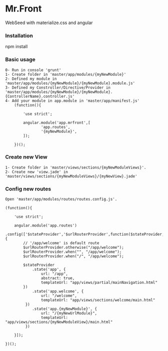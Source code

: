 # Mr.Front
WebSeed with materialize.css and angular
<h3>Installation</h3>
		npm install


<h3>Basic usage</h3>
	
	0- Run in console 'grunt'
	1- Create folder in 'master/app/modules/{myNewModule}'
	2- Defined my module in 'master/app/modules/{myNewModule}/{myNewModule}.module.js'
	3- Defined my Constroller/Directive/Provider in 'master/app/modules/{myNewModule}/{myNewModule}.{ControllerName}.controller.js'
	4- Add your module in app.module in 'master/app/manifest.js'
		(function(){

			'use strict';

			angular.module('app.mrfront',[
					'app.routes',
					'{myNewModule}',
			]);

		})();

<h3>Create new View</h3>
	
	1- Create folder in 'master/views/sections/{myNewModuleViews}'.
	2- Create new 'view.jade' in 'master/views/sections/{myNewModuleViews}/{myNewView}.jade'



<h3>Config new routes</h3>
	
	Open 'master/app/modules/routes/routes.config.js'.
	
	(function(){

		'use strict';

		angular.module('app.routes')
		.config(['$stateProvider','$urlRouterProvider',function($stateProvider,$urlRouterProvider) {
			// '/app/welcome' is default route
			$urlRouterProvider.otherwise("/app/welcome");
			$urlRouterProvider.when("", "/app/welcome");
			$urlRouterProvider.when("/", "/app/welcome");

			$stateProvider
    			.state('app', {
    				url: "/app",
    				abstract: true,
    				templateUrl: "app/views/partial/mainNavigation.html"
			})
    			.state('app.welcome', {
    				url: "/welcome",
    				templateUrl: "app/views/sections/welcome/main.html"
			 })
    			.state('app.{myNewModule}', {
    				url: "/{myNewUrlModule}",
    				templateUrl: "app/views/sections/{myNewModuleView}/main.html"
			 })
	
		}]);

	})();
